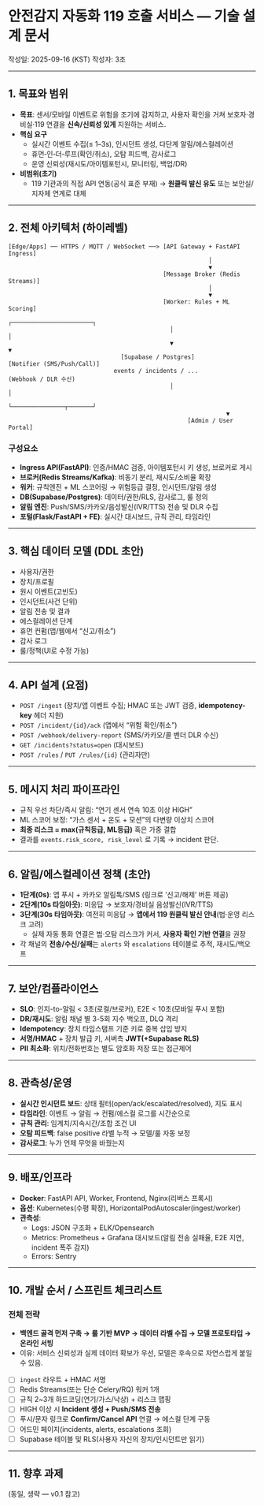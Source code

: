 # 안전감지 자동화 119 호출 서비스 — 기술 설계 문서

작성일: 2025-09-16 (KST)
작성자: 3조

---

## 1. 목표와 범위

- **목표**: 센서/모바일 이벤트로 위험을 조기에 감지하고, 사용자 확인을 거쳐 보호자·경비실·119 연결을 **신속/신뢰성 있게** 지원하는 서비스.
- **핵심 요구**
    - 실시간 이벤트 수집(≤ 1–3s), 인시던트 생성, 다단계 알림/에스컬레이션
    - 휴먼‑인‑더‑루프(확인/취소), 오탐 피드백, 감사로그
    - 운영 신뢰성(재시도/아이템포턴시, 모니터링, 백업/DR)
- **비범위(초기)**
    - 119 기관과의 직접 API 연동(공식 표준 부재) → **원클릭 발신 유도** 또는 보안실/지자체 연계로 대체

---

## 2. 전체 아키텍처 (하이레벨)

```
[Edge/Apps] ── HTTPS / MQTT / WebSocket ──> [API Gateway + FastAPI Ingress]
                                                         │
                                                         ▼
                                            [Message Broker (Redis Streams)]
                                                         │
                                                         ▼ 
                                            [Worker: Rules + ML Scoring]
                                              ┌───────────────────────┐
                                              │                       │
                                              ▼                       ▼
                                [Supabase / Postgres]         [Notifier (SMS/Push/Call)]
                              events / incidents / ...           (Webhook / DLR 수신)
                                              │                       │
                                              └───────────────┬───────┘
                                                              ▼
                                                   [Admin / User Portal]
```

### 구성요소

- **Ingress API(FastAPI)**: 인증/HMAC 검증, 아이템포턴시 키 생성, 브로커로 게시
- **브로커(Redis Streams/Kafka)**: 비동기 분리, 재시도/소비율 확장
- **워커**: 규칙엔진 + ML 스코어링 → 위험등급 결정, 인시던트/알림 생성
- **DB(Supabase/Postgres)**: 데이터/권한/RLS, 감사로그, 룰 정의
- **알림 엔진**: Push/SMS/카카오/음성발신(IVR/TTS) 전송 및 DLR 수집
- **포털(Flask/FastAPI + FE)**: 실시간 대시보드, 규칙 관리, 타임라인

---

## 3. 핵심 데이터 모델 (DDL 초안)

- 사용자/권한
- 장치/프로필
- 원시 이벤트(고빈도)
- 인시던트(사건 단위)
- 알림 전송 및 결과
- 에스컬레이션 단계
- 휴먼 컨펌(앱/웹에서 “신고/취소”)
- 감사 로그
- 룰/정책(UI로 수정 가능)

---

## 4. API 설계 (요점)

- `POST /ingest` (장치/앱 이벤트 수집; HMAC 또는 JWT 검증, **idempotency-key** 헤더 지원)
- `POST /incident/{id}/ack` (앱에서 “위험 확인/취소”)
- `POST /webhook/delivery-report` (SMS/카카오/콜 벤더 DLR 수신)
- `GET /incidents?status=open` (대시보드)
- `POST /rules` / `PUT /rules/{id}` (관리자만)

---

## 5. 메시지 처리 파이프라인

- 규칙 우선 차단/즉시 알림: “연기 센서 연속 10초 이상 HIGH”
- ML 스코어 보정: “가스 센서 + 온도 + 모션”의 다변량 이상치 스코어
- **최종 리스크 = max(규칙등급, ML등급)** 혹은 가중 결합
- 결과를 `events.risk_score, risk_level` 로 기록 → incident 판단.

---

## 6. 알림/에스컬레이션 정책 (초안)

- **1단계(0s)**: 앱 푸시 + 카카오 알림톡/SMS (링크로 ‘신고/해제’ 버튼 제공)
- **2단계(10s 타임아웃)**: 미응답 → 보호자/경비실 음성발신(IVR/TTS)
- **3단계(30s 타임아웃)**: 여전히 미응답 → **앱에서 119 원클릭 발신 안내**(법·운영 리스크 고려)
    - 실제 자동 통화 연결은 법·오탐 리스크가 커서, **사용자 확인 기반 연결**을 권장
- 각 채널의 **전송/수신/실패**는 `alerts` 와 `escalations` 테이블로 추적, 재시도/백오프

---

## 7. 보안/컴플라이언스

- **SLO**: 인지-to-알림 < 3초(로컬/브로커), E2E < 10초(모바일 푸시 포함)
- **DR/재시도**: 알림 채널 별 3-5회 지수 백오프, DLQ 격리
- **Idempotency**: 장치 타임스탬프 기준 키로 중복 삽입 방지
- **서명/HMAC** + 장치 발급 키, 서버측 **JWT(+Supabase RLS)**
- **PII 최소화**: 위치/전화번호는 별도 암호화 저장 또는 접근제어

---

## 8. 관측성/운영

- **실시간 인시던트 보드**: 상태 필터(open/ack/escalated/resolved), 지도 표시
- **타임라인**: 이벤트 → 알림 → 컨펌/에스컬 로그를 시간순으로
- **규칙 관리**: 임계치/지속시간/조합 조건 UI
- **오탐 피드백**: false positive 라벨 누적 → 모델/룰 자동 보정
- **감사로그**: 누가 언제 무엇을 바꿨는지

---

## 9. 배포/인프라

- **Docker**: FastAPI API, Worker, Frontend, Nginx(리버스 프록시)
- **옵션**: Kubernetes(수평 확장), HorizontalPodAutoscaler(ingest/worker)
- **관측성**:
    - Logs: JSON 구조화 + ELK/Opensearch
    - Metrics: Prometheus + Grafana 대시보드(알림 전송 실패율, E2E 지연, incident 폭주 감지)
    - Errors: Sentry

---

## 10. 개발 순서 / 스프린트 체크리스트

### 전체 전략

- **백엔드 골격 먼저 구축 → 룰 기반 MVP → 데이터 라벨 수집 → 모델 프로토타입 → 온라인 서빙**
- 이유: 서비스 신뢰성과 실제 데이터 확보가 우선, 모델은 후속으로 자연스럽게 붙일 수 있음.

- [ ]  `ingest` 라우트 + HMAC 서명
- [ ]  Redis Streams(또는 단순 Celery/RQ) 워커 1개
- [ ]  규칙 2~3개 하드코딩(연기/가스/낙상) + 리스크 맵핑
- [ ]  HIGH 이상 시 **Incident 생성 + Push/SMS 전송**
- [ ]  푸시/문자 링크로 **Confirm/Cancel API** 연결 → 에스컬 단계 구동
- [ ]  어드민 페이지(incidents, alerts, escalations 조회)
- [ ]  Supabase 테이블 및 RLS(사용자 자신의 장치/인시던트만 읽기)

---

## 11. 향후 과제

(동일, 생략 — v0.1 참고)